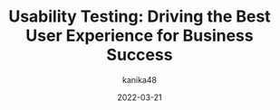 ---
author: kanika48
date: 2022-03-21
permalink: false
publisher: uxmatters
tags:
  - user-experience
  - usability
  - testing
target_url: https://www.uxmatters.com/mt/archives/2022/03/usability-testing-driving-the-best-user-experience-for-business-success.php
title: "Usability Testing: Driving the Best User Experience for Business Success"
---